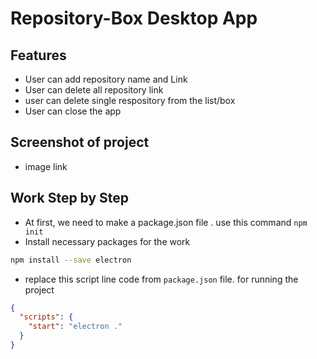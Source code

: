 # Repository-Box Desktop App

## Features

- User can add repository name and Link
- User can delete all repository link
- user can delete single respository from the list/box
- User can close the app

## Screenshot of project

- image link

## Work Step by Step

- At first, we need to make a package.json file . use this command `npm init`
- Install necessary packages for the work

```bash
npm install --save electron

```

- replace this script line code from `package.json` file. for running the project

```json
{
  "scripts": {
    "start": "electron ."
  }
}
```
